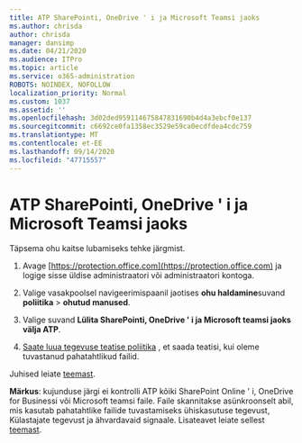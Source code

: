```yaml
---
title: ATP SharePointi, OneDrive ' i ja Microsoft Teamsi jaoks
ms.author: chrisda
author: chrisda
manager: dansimp
ms.date: 04/21/2020
ms.audience: ITPro
ms.topic: article
ms.service: o365-administration
ROBOTS: NOINDEX, NOFOLLOW
localization_priority: Normal
ms.custom: 1037
ms.assetid: ''
ms.openlocfilehash: 3d02ded959114675847831690b4d4a3ebcf0e137
ms.sourcegitcommit: c6692ce0fa1358ec3529e59ca0ecdfdea4cdc759
ms.translationtype: MT
ms.contentlocale: et-EE
ms.lasthandoff: 09/14/2020
ms.locfileid: "47715557"
---
```

# <a name="atp-for-sharepoint-onedrive-and-microsoft-teams"></a>ATP SharePointi, OneDrive ' i ja Microsoft Teamsi jaoks

Täpsema ohu kaitse lubamiseks tehke järgmist.

1. Avage [https://protection.office.com](https://protection.office.com) ja logige sisse üldise administraatori või administraatori kontoga.

2. Valige vasakpoolsel navigeerimispaanil jaotises **ohu haldamine**suvand **poliitika** \> **ohutud manused**.

3. Valige suvand **Lülita SharePointi, OneDrive ' i ja Microsoft teamsi jaoks välja ATP**.

4. [Saate luua tegevuse teatise poliitika](https://docs.microsoft.com/microsoft-365/compliance/create-activity-alerts) , et saada teatisi, kui oleme tuvastanud pahatahtlikud failid.

Juhised leiate [teemast](https://docs.microsoft.com/microsoft-365/security/office-365-security/turn-on-atp-for-spo-odb-and-teams).

**Märkus**: kujunduse järgi ei kontrolli ATP kõiki SharePoint Online ' i, OneDrive for Businessi või Microsoft teamsi faile. Faile skannitakse asünkroonselt abil, mis kasutab pahatahtlike failide tuvastamiseks ühiskasutuse tegevust, Külastajate tegevust ja ähvardavaid signaale. Lisateavet leiate sellest [teemast](https://docs.microsoft.com/microsoft-365/security/office-365-security/atp-for-spo-odb-and-teams).

